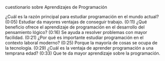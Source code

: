 cuestionario sobre Aprendizajes de Programación

¿Cuál es la razón principal para estudiar programación en el mundo actual? (0:05) Estudiar da mayores ventajas de conseguir trabajo. (0:11) ¿Qué beneficio ofrece el aprendizaje de programación en el desarrollo del pensamiento lógico? (0:16) Se ayuda a resolver problemas con mayor facilidad. (0:21) ¿Por qué es importante estudiar programación en el contexto laboral moderno? (0:25) Porque la mayoría de cosas se ocupa de la tecnología.
(0:29) ¿Cuál es la ventaja de aprender programación a una temprana edad? (0:33) Que te da mayor aprendizaje sobre la programación.
